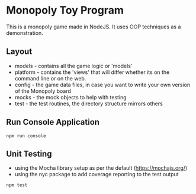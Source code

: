 # Monopoly Toy Program

This is a monopoly game made in NodeJS.  It uses OOP techniques as a demonstration.

## Layout 

* models - contains all the game logic or 'models'
* platform - contains the 'views' that will differ whether its on the command line or on the web.
* config - the game data files, in case you want to write your own version of the Monopoly board
* mocks - the mock objects to help with testing
* test - the test routines, the directory structure mirrors others

## Run Console Application

```
npm run console
```

## Unit Testing

* using the Mocha library setup as per the default (https://mochajs.org/)
* using the nyc package to add coverage reporting to the test output

```
npm test
```